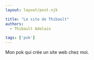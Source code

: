 ```yaml
---
layout: layout/post.njk

title: "Le site de Thibault"
authors:
  - Thibault Adelain

tags: ['pok']
---
```


<!-- début résumé -->

Mon pok qui crée un site web chez moi.
<!-- fin résumé -->
